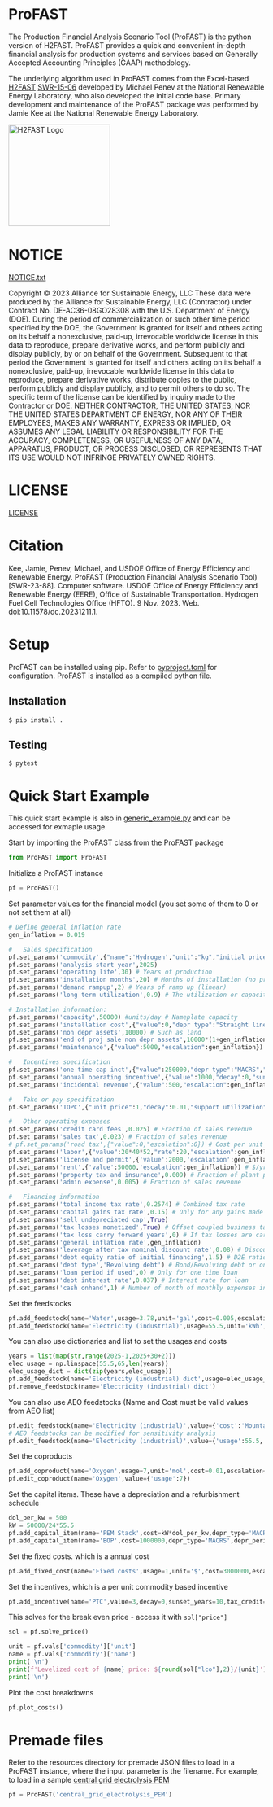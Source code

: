 # ProFAST
The Production Financial Analysis Scenario Tool (ProFAST) is the python version of H2FAST. ProFAST provides a quick and convenient in-depth financial analysis for production systems and services based on Generally Accepted Accounting Principles (GAAP) methodology.

The underlying algorithm used in ProFAST comes from the Excel-based [H2FAST](https://www.nrel.gov/hydrogen/h2fast.html) [SWR-15-06](https://www.osti.gov/biblio/1974438) developed by Michael Penev at the National Renewable Energy Laboratory, who also developed the initial code base. Primary development and maintenance of the ProFAST package was performed by Jamie Kee at the National Renewable Energy Laboratory. 

<img src="https://www.nrel.gov/images/libraries/hydrogen-images/h2fast-icon.png?sfvrsn=fbaefec7_1" alt="H2FAST Logo" style="width:200px;"/>

# NOTICE
[NOTICE.txt](NOTICE.txt)

Copyright © 2023 Alliance for Sustainable Energy, LLC
These data were produced by the Alliance for Sustainable Energy, LLC (Contractor) under Contract No. DE-AC36-08GO28308 with the U.S. Department of Energy (DOE). During the period of commercialization or such other time period specified by the DOE, the Government is granted for itself and others acting on its behalf a nonexclusive, paid-up, irrevocable worldwide license in this data to reproduce, prepare derivative works, and perform publicly and display publicly, by or on behalf of the Government. Subsequent to that period the Government is granted for itself and others acting on its behalf a nonexclusive, paid-up, irrevocable worldwide license in this data to reproduce, prepare derivative works, distribute copies to the public, perform publicly and display publicly, and to permit others to do so. The specific term of the license can be identified by inquiry made to the Contractor or DOE. NEITHER CONTRACTOR, THE UNITED STATES, NOR THE UNITED STATES DEPARTMENT OF ENERGY, NOR ANY OF THEIR EMPLOYEES, MAKES ANY WARRANTY, EXPRESS OR IMPLIED, OR ASSUMES ANY LEGAL LIABILITY OR RESPONSIBILITY FOR THE ACCURACY, COMPLETENESS, OR USEFULNESS OF ANY DATA, APPARATUS, PRODUCT, OR PROCESS DISCLOSED, OR REPRESENTS THAT ITS USE WOULD NOT INFRINGE PRIVATELY OWNED RIGHTS.

# LICENSE
[LICENSE](LICENSE)

# Citation
Kee, Jamie, Penev, Michael, and USDOE Office of Energy Efficiency and Renewable Energy. ProFAST (Production Financial Analysis Scenario Tool) [SWR-23-88]. Computer software. USDOE Office of Energy Efficiency and Renewable Energy (EERE), Office of Sustainable Transportation. Hydrogen Fuel Cell Technologies Office (HFTO). 9 Nov. 2023. Web. doi:10.11578/dc.20231211.1.

# Setup
ProFAST can be installed using pip. Refer to [pyproject.toml](pyproject.toml) for configuration. ProFAST is installed as a compiled python file.

## Installation
`$ pip install .`

## Testing
`$ pytest`


# Quick Start Example

This quick start example is also in [generic_example.py](ProFAST/examples/generic_example.py) and can be accessed for exmaple usage.

Start by importing the ProFAST class from the ProFAST package

```python
from ProFAST import ProFAST
```

Initialize a ProFAST instance

```python
pf = ProFAST()
```

Set parameter values for the financial model (you set some of them to 0 or not set them at all)
```python
# Define general inflation rate
gen_inflation = 0.019

#   Sales specification
pf.set_params('commodity',{"name":'Hydrogen',"unit":"kg","initial price":4,"escalation":gen_inflation}) # Define the primary commodity
pf.set_params('analysis start year',2025)
pf.set_params('operating life',30) # Years of production
pf.set_params('installation months',20) # Months of installation (no production)
pf.set_params('demand rampup',2) # Years of ramp up (linear)
pf.set_params('long term utilization',0.9) # The utilization or capacity factor of the plant, relative to the nameplate capacity

# Installation information:
pf.set_params('capacity',50000) #units/day # Nameplate capacity
pf.set_params('installation cost',{"value":0,"depr type":"Straight line","depr period":5,"depreciable":False}) # Can be separated from capital items
pf.set_params('non depr assets',10000) # Such as land
pf.set_params('end of proj sale non depr assets',10000*(1+gen_inflation)**30) # Sale of land at project end
pf.set_params('maintenance',{"value":5000,"escalation":gen_inflation}) # Annual maintenance cost

#   Incentives specification
pf.set_params('one time cap inct',{"value":250000,"depr type":"MACRS","depr period":5,"depreciable":False}) # Such as a capital grant, cost share, or investment tax credit 
pf.set_params('annual operating incentive',{"value":1000,"decay":0,"sunset years":6,"taxable":True}) # Annual incentive (treated as income)
pf.set_params('incidental revenue',{"value":500,"escalation":gen_inflation}) # Such as coffee sales

#   Take or pay specification
pf.set_params('TOPC',{"unit price":1,"decay":0.01,"support utilization":0.6,"sunset years":3}) # Underutilization support

#   Other operating expenses
pf.set_params('credit card fees',0.025) # Fraction of sales revenue
pf.set_params('sales tax',0.023) # Fraction of sales revenue
# pf.set_params('road tax',{"value":0,"escalation":0}) # Cost per unit of commodity ($/kg)
pf.set_params('labor',{"value":20*40*52,"rate":20,"escalation":gen_inflation}) # 20 workers at 40hrs a week for 20$/hr
pf.set_params('license and permit',{'value':2000,'escalation':gen_inflation}) # $/yr for licensing and permitting 
pf.set_params('rent',{'value':50000,'escalation':gen_inflation}) # $/yr, for example for equipment
pf.set_params('property tax and insurance',0.009) # Fraction of plant property and equipment
pf.set_params('admin expense',0.005) # Fraction of sales revenue

#   Financing information
pf.set_params('total income tax rate',0.2574) # Combined tax rate
pf.set_params('capital gains tax rate',0.15) # Only for any gains made on non depreciable assets
pf.set_params('sell undepreciated cap',True)
pf.set_params('tax losses monetized',True) # Offset coupled business tax liabilities
pf.set_params('tax loss carry forward years',0) # If tax losses are carried forward
pf.set_params('general inflation rate',gen_inflation) 
pf.set_params('leverage after tax nominal discount rate',0.08) # Discount rate, and expected financial performance
pf.set_params('debt equity ratio of initial financing',1.5) # D2E ratio at start
pf.set_params('debt type','Revolving debt') # Bond/Revolving debt or one time loan
pf.set_params('loan period if used',0) # Only for one time loan
pf.set_params('debt interest rate',0.037) # Interest rate for loan
pf.set_params('cash onhand',1) # Number of month of monthly expenses in liquidity
```


Set the feedstocks
```python
pf.add_feedstock(name='Water',usage=3.78,unit='gal',cost=0.005,escalation=gen_inflation) #3.78gal/kg H2
pf.add_feedstock(name='Electricity (industrial)',usage=55.5,unit='kWh',cost=0.15,escalation=gen_inflation)
```

You can also use dictionaries and list to set the usages and costs
```python
years = list(map(str,range(2025-1,2025+30+2)))
elec_usage = np.linspace(55.5,65,len(years))
elec_usage_dict = dict(zip(years,elec_usage))
pf.add_feedstock(name='Electricity (industrial) dict',usage=elec_usage_dict,unit='kWh',cost=0.15,escalation=gen_inflation)
pf.remove_feedstock(name='Electricity (industrial) dict')
```

You can also use AEO feedstocks (Name and Cost must be valid values from AEO list)
```python
pf.edit_feedstock(name='Electricity (industrial)',value={'cost':'Mountain'})
# AEO feedstocks can be modified for sensitivity analysis
pf.edit_feedstock(name='Electricity (industrial)',value={'usage':55.5,'cost':'1.1X Mountain'})
```

Set the coproducts
```python
pf.add_coproduct(name='Oxygen',usage=7,unit='mol',cost=0.01,escalation=gen_inflation) 
pf.edit_coproduct(name='Oxygen',value={'usage':7})
```


Set the capital items. These have a depreciation and a refurbishment schedule
```python
dol_per_kw = 500
kW = 50000/24*55.5
pf.add_capital_item(name='PEM Stack',cost=kW*dol_per_kw,depr_type='MACRS',depr_period=7,refurb=[0,0,0,0,0,0,0.15]*4) # Refurb 15% every 7 years
pf.add_capital_item(name='BOP',cost=1000000,depr_type='MACRS',depr_period=7,refurb=[0])
```


Set the fixed costs. which is a annual cost
```python
pf.add_fixed_cost(name='Fixed costs',usage=1,unit='$',cost=3000000,escalation=gen_inflation)
```

Set the incentives, which is a per unit commodity based incentive
```python
pf.add_incentive(name='PTC',value=3,decay=0,sunset_years=10,tax_credit=True)
```

This solves for the break even price - access it with ``sol["price"]``

```python
sol = pf.solve_price()

unit = pf.vals['commodity']['unit']
name = pf.vals['commodity']['name']
print('\n')
print(f'Levelized cost of {name} price: ${round(sol["lco"],2)}/{unit}')
print('\n')
```

Plot the cost breakdowns
```python
pf.plot_costs()
```

# Premade files
Refer to the resources directory for premade JSON files to load in a ProFAST instance, where the input parameter is the filename. For example, to load in a sample [central grid electrolysis PEM](ProFAST/resources/central_grid_electrolysis_PEM.json)
```python
pf = ProFAST('central_grid_electrolysis_PEM')
```

